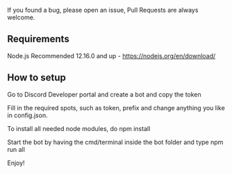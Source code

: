 If you found a bug, please open an issue, Pull Requests are always welcome.

## Requirements

Node.js Recommended 12.16.0 and up - https://nodejs.org/en/download/



## How to setup

Go to Discord Developer portal and create a bot and copy the token

Fill in the required spots, such as token, prefix and change anything you like in config.json.

To install all needed node modules, do npm install

Start the bot by having the cmd/terminal inside the bot folder and type npm run all

Enjoy!
